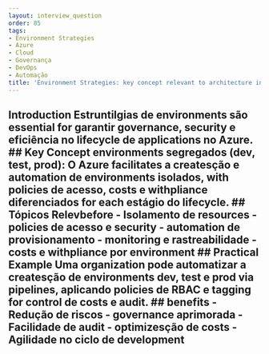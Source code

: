 ```yaml
---
layout: interview_question
order: 85
tags:
- Environment Strategies
- Azure
- Cloud
- Governança
- DevOps
- Automação
title: 'Environment Strategies: key concept relevant to architecture in Azure'
---
```


## Introduction Estruntilgias de environments são essential for garantir governance, security e eficiência no lifecycle de applications no Azure. ## Key Concept **environments segregados (dev, test, prod)**: O Azure facilitates a createsção e automation de environments isolados, with policies de acesso, costs e withpliance diferenciados for each estágio do lifecycle. ## Tópicos Relevbefore - Isolamento de resources - policies de acesso e security - automation de provisionamento - monitoring e rastreabilidade - costs e withpliance por environment ## Practical Example Uma organization pode automatizar a createsção de environments dev, test e prod via pipelines, aplicando policies de RBAC e tagging for control de costs e audit. ## benefits - Redução de riscos - governance aprimorada - Facilidade de audit - optimizesção de costs - Agilidade no ciclo de development